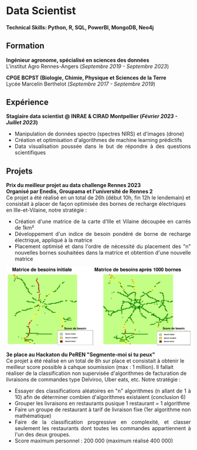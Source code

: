 # Data Scientist
#### Technical Skills: Python, R, SQL, PowerBI, MongoDB, Neo4j

## Formation
**Ingénieur agronome, spécialisé en sciences des données**  
L'institut Agro Rennes-Angers (_Septembre 2019 - Septembre 2023_)	

**CPGE BCPST (Biologie, Chimie, Physique et Sciences de la Terre**  
Lycée Marcelin Berthelot (_Septembre 2017 - Septembre 2019_)

## Expérience
**Stagiaire data scientist @ INRAE & CIRAD Montpellier (_Février 2023 - Juillet 2023_)**
- <div align="justify">Manipulation de données spectro (spectres NIRS) et d'images (drone) 
- <div align="justify">Création et optimisation d'algorithmes de machine learning prédictifs
- <div align="justify">Data visualisation poussée dans le but de répondre à des questions scientifiques

## Projets
**Prix du meilleur projet au data challenge Rennes 2023**  
**Organisé par Enedis, Groupama et l'université de Rennes 2**  
Ce projet a été réalisé en un total de 26h (début 10h, fin 12h le lendemain) et consistait à placer de façon optimisée des bornes de recharge électriques en Ille-et-Vilaine, notre stratégie :
- <div align="justify">Création d'une matrice de la carte d'Ille et Vilaine découpée en carrés de 1km²
- <div align="justify">Développement d'un indice de besoin pondéré de borne de recharge électrique, appliqué à la matrice
- <div align="justify">Placement optimisé et dans l'ordre de nécessité du placement des "n" nouvelles bornes souhaitées dans la matrice et obtention d'une nouvelle matrice  

<div align="center">
<img width = 800 src="assets/img/matrices_de_besoin.png">
</div>  

**3e place au Hackaton du PeREN "Segmente-moi si tu peux"**  
Ce projet a été réalisé en un total de 8h sur place et consistait à obtenir le meilleur score possible à cahque soumission (max : 1 million). Il fallait réaliser de la classification non supervisée d'algorithmes de facturation de livraisons de commandes type Delviroo, Uber eats, etc. Notre stratégie :
- <div align="justify">Essayer des classifications aléatoires en "n" algorithmes (n allant de 1 à 10) afin de déterminer combien d'algorithmes existaient (conclusion 6)
- <div align="justify">Grouper les livraisons en restaurants pusique 1 restaurant = 1 algorithme
- <div align="justify">Faire un groupe de restaurant à tarif de livraison fixe (1er algorithme non mathématique)
- <div align="justify">Faire de la classification progressive en complexité, et classer seulement les restaurants dont toutes les commandes appartiennent à l'un des deux groupes.
- <div align="justify">Score maximum personnel : 200 000 (maximum réalisé 400 000)
